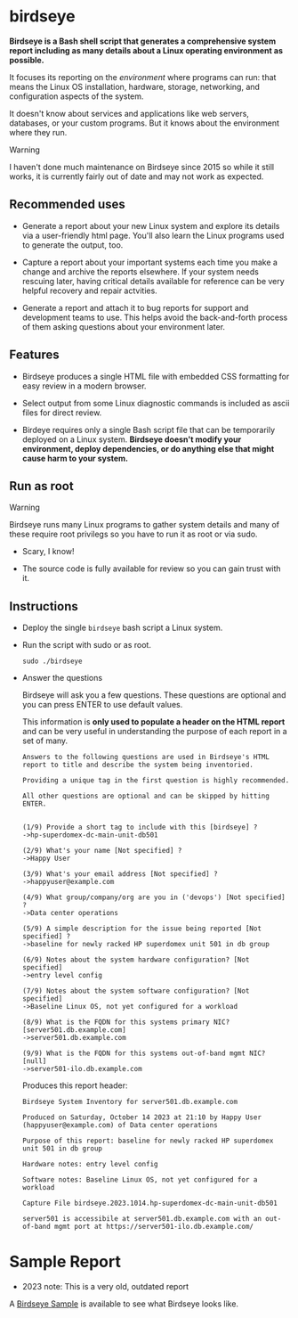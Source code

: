 # birdseye

**Birdseye is a Bash shell script that generates a comprehensive system report including as many details about a Linux operating environment as possible.**

It focuses its reporting on the *environment* where programs can run: that means the Linux OS installation, hardware, storage, networking, and configuration aspects of the system.

It doesn't know about services and applications like web servers, databases, or your custom programs.  But it knows about the environment where they run.

> [!WARNING]
> I haven't done much maintenance on Birdseye since 2015 so while it still works, it is currently fairly out of date and may not work as expected.

## Recommended uses

* Generate a report about your new Linux system and explore its details via a user-friendly html page.  You'll also learn the Linux programs used to generate the output, too.

* Capture a report about your important systems each time you make a change and archive the reports elsewhere.  If your system needs rescuing later, having critical details available for reference can be very helpful recovery and repair actvities.

* Generate a report and attach it to bug reports for support and development teams to use.  This helps avoid the back-and-forth process of them asking questions about your environment later.

## Features

* Birdseye produces a single HTML file with embedded CSS formatting for easy review in a modern browser.

* Select output from some Linux diagnostic commands is included as ascii files for direct review.

* Birdeye requires only a single Bash script file that can be temporarily deployed on a Linux system.  **Birdseye doesn't modify your environment, deploy dependencies, or do anything else that might cause harm to your system.**

## Run as root

> [!WARNING]
> Birdseye runs many Linux programs to gather system details and many of these require root privilegs so you have to run it as root or via sudo.

* Scary, I know!

* The source code is fully available for review so you can gain trust with it.

## Instructions

* Deploy the single `birdseye` bash script a Linux system.

* Run the script with sudo or as root.

  `sudo ./birdseye`

* Answer the questions

    Birdseye will ask you a few questions.  These questions are optional and you can press ENTER to use default values.

    This information is **only used to populate a header on the HTML report** and can be very useful in understanding the purpose of each report in a set of many.

    ```
    Answers to the following questions are used in Birdseye's HTML
    report to title and describe the system being inventoried.

    Providing a unique tag in the first question is highly recommended.

    All other questions are optional and can be skipped by hitting ENTER.


    (1/9) Provide a short tag to include with this [birdseye] ?
    ->hp-superdomex-dc-main-unit-db501

    (2/9) What's your name [Not specified] ?
    ->Happy User

    (3/9) What's your email address [Not specified] ?
    ->happyuser@example.com

    (4/9) What group/company/org are you in ('devops') [Not specified] ?
    ->Data center operations

    (5/9) A simple description for the issue being reported [Not specified] ?
    ->baseline for newly racked HP superdomex unit 501 in db group

    (6/9) Notes about the system hardware configuration? [Not specified]
    ->entry level config

    (7/9) Notes about the system software configuration? [Not specified]
    ->Baseline Linux OS, not yet configured for a workload

    (8/9) What is the FQDN for this systems primary NIC? [server501.db.example.com]
    ->server501.db.example.com

    (9/9) What is the FQDN for this systems out-of-band mgmt NIC? [null]
    ->server501-ilo.db.example.com
    ```

    Produces this report header:
    ```
    Birdseye System Inventory for server501.db.example.com

    Produced on Saturday, October 14 2023 at 21:10 by Happy User (happyuser@example.com) of Data center operations

    Purpose of this report: baseline for newly racked HP superdomex unit 501 in db group

    Hardware notes: entry level config

    Software notes: Baseline Linux OS, not yet configured for a workload

    Capture File birdseye.2023.1014.hp-superdomex-dc-main-unit-db501

    server501 is accessibile at server501.db.example.com with an out-of-band mgmt port at https://server501-ilo.db.example.com/
    ```
# Sample Report

* 2023 note: This is a very old, outdated report

A [Birdseye Sample](https://github.com/maxwax/birdseye/blob/master/birdseye-sample.html "Birdseye Sample") is available to see what Birdseye looks like.

